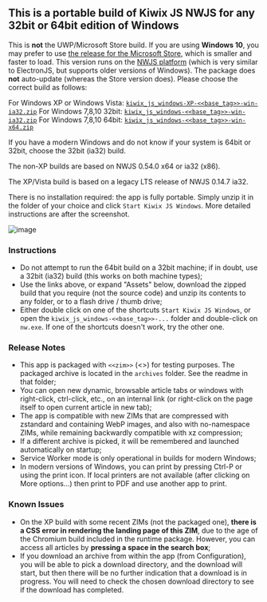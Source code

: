 ## This is a portable build of Kiwix JS NWJS for any 32bit or 64bit edition of Windows

This is **not** the UWP/Microsoft Store build. If you are using **Windows 10**, you may prefer to use [the release for the Microsoft Store](https://kiwix.github.io/kiwix-js-pwa/app), which is smaller and faster to load. This version runs on the [NWJS platform](https://nwjs.io/) (which is very similar to ElectronJS, but supports older versions of Windows). The package does **not** auto-update (whereas the Store version does). Please choose the correct build as follows:

For Windows XP or Windows Vista: [`kiwix_js_windows-XP-<<base_tag>>-win-ia32.zip`](https://github.com/kiwix/kiwix-js-pwa/releases/download/v<<base_tag>>/kiwix_js_windows-XP-<<base_tag>>-win-ia32.zip)
For Windows 7,8,10 32bit: [`kiwix_js_windows-<<base_tag>>-win-ia32.zip`](https://github.com/kiwix/kiwix-js-pwa/releases/download/v<<base_tag>>/kiwix_js_windows-<<base_tag>>-win-ia32.zip)
For Windows 7,8,10 64bit: [`kiwix_js_windows-<<base_tag>>-win-x64.zip`](https://github.com/kiwix/kiwix-js-pwa/releases/download/v<<base_tag>>/kiwix_js_windows-<<base_tag>>-win-x64.zip)

If you have a modern Windows and do not know if your system is 64bit or 32bit, choose the 32bit (ia32) build.

The non-XP builds are based on NWJS 0.54.0 x64 or ia32 (x86).

The XP/Vista build is based on a legacy LTS release of NWJS 0.14.7 ia32.

There is no installation required: the app is fully portable. Simply unzip it in the folder of your choice and click `Start Kiwix JS Windows`. More detailed instructions are after the screenshot.

![image](https://user-images.githubusercontent.com/4304337/103398221-a5158b80-4b33-11eb-8476-05e8f1e245e8.png)

### Instructions

* Do not attempt to run the 64bit build on a 32bit machine; if in doubt, use a 32bit (ia32) build (this works on both machine types);
* Use the links above, or expand "Assets" below, download the zipped build that you require (not the source code) and unzip its contents to any folder, or to a flash drive / thumb drive;
* Either double click on one of the shortcuts `Start Kiwix JS Windows`, or open the `kiwix_js_windows-<<base_tag>>-...` folder and double-click on `nw.exe`. If one of the shortcuts doesn't work, try the other one.

### Release Notes

* This app is packaged with `<<zim>>` (<<date>>) for testing purposes. The packaged archive is located in the `archives` folder. See the readme in that folder;
* You can open new dynamic, browsable article tabs or windows with right-click, ctrl-click, etc., on an internal link (or right-click on the page itself to open current article in new tab);
* The app is compatible with new ZIMs that are compressed with zstandard and containing WebP images, and also with no-namespace ZIMs, while remaining backwardly compatible with xz compression;
* If a different archive is picked, it will be remembered and launched automatically on startup;
* Service Worker mode is only operational in builds for modern Windows;
* In modern versions of Windows, you can print by pressing Ctrl-P or using the print icon. If local printers are not available (after clicking on More options...) then print to PDF and use another app to print.

### Known Issues

* On the XP build with some recent ZIMs (not the packaged one), __there is a CSS error in rendering the landing page of this ZIM__, due to the age of the Chromium build included in the runtime package. However, you can access all articles by __pressing a space in the search box__;
* If you download an archive from within the app (from Configuration), you will be able to pick a download directory, and the download will start, but then there will be no further indication that a download is in progress. You will need to check the chosen download directory to see if the download has completed.
